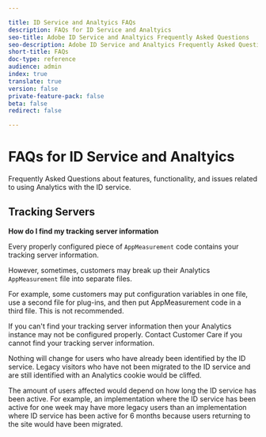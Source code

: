 ```yaml
---

title: ID Service and Analtyics FAQs
description: FAQs for ID Service and Analtyics
seo-title: Adobe ID Service and Analtyics Frequently Asked Questions
seo-description: Adobe ID Service and Analtyics Frequently Asked Questions
short-title: FAQs
doc-type: reference
audience: admin
index: true
translate: true
version: false
private-feature-pack: false
beta: false
redirect: false

---
```


<!--Meta Data Values

**Required Meta for search optimization and page data**

title: free text string

description: free text string

seo-title: free text string

seo-description: free text string

**Optional Meta for extended capabilities**

audience:
all (default), admin, developer, end-user
 
index: true (default), false
 
translate:
true (default), false
 
doc-type:
reference (default), tutorials

version:
false (default), Classic, Standard, 6.5, 6.4, 6.3, 6.2
 
private-feature-pack:
false (default), true
 
beta:
false (default), true
 
redirect:
false (default), pathname
-->

# FAQs for ID Service and Analtyics

Frequently Asked Questions about features, functionality, and issues related to using Analytics with the ID service.

## Tracking Servers

**How do I find my tracking server information**

Every properly configured piece of `AppMeasurement` code contains your tracking server information.

However, sometimes, customers may break up their Analytics `AppMeasurement` file into separate files. 

For example, some customers may put configuration variables in one file, use a second file for plug-ins, and then put AppMeasurement code in a third file. This is not recommended.

If you can't find your tracking server information then your Analytics instance may not be configured properly. Contact Customer Care if you cannot find your tracking server information.

Nothing will change for users who have already been identified by the ID service. Legacy visitors who have not been migrated to the ID service and are still identified with an Analytics cookie would be cliffed.

The amount of users affected would depend on how long the ID service has been active. For example, an implementation where the ID service has been active for one week may have more legacy users than an implementation where ID service has been active for 6 months because users returning to the site would have been migrated.
